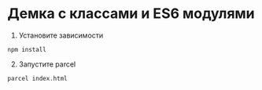 # Демка с классами и ES6 модулями
1. Установите зависимости
```
npm install
```

2. Запустите parcel
```
parcel index.html
```
